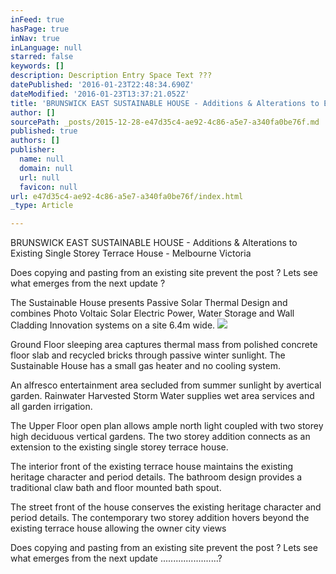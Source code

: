 ```yaml
---
inFeed: true
hasPage: true
inNav: true
inLanguage: null
starred: false
keywords: []
description: Description Entry Space Text ???
datePublished: '2016-01-23T22:48:34.690Z'
dateModified: '2016-01-23T13:37:21.052Z'
title: 'BRUNSWICK EAST SUSTAINABLE HOUSE - Additions & Alterations to Existing Single Storey Terrace House '
author: []
sourcePath: _posts/2015-12-28-e47d35c4-ae92-4c86-a5e7-a340fa0be76f.md
published: true
authors: []
publisher:
  name: null
  domain: null
  url: null
  favicon: null
url: e47d35c4-ae92-4c86-a5e7-a340fa0be76f/index.html
_type: Article

---
```

BRUNSWICK EAST SUSTAINABLE HOUSE - Additions & Alterations to Existing Single Storey Terrace House - Melbourne Victoria 

Does copying and pasting from an existing site prevent the post ? Lets see what emerges from the next update ?

The Sustainable House presents Passive Solar Thermal Design and combines Photo Voltaic Solar Electric Power, Water Storage and Wall Cladding Innovation systems on a site 6.4m wide.
![](https://the-grid-user-content.s3-us-west-2.amazonaws.com/ec69fc3d-44ec-4747-8084-643c9fcfce21.jpg)

Ground Floor sleeping area captures thermal mass from polished concrete floor slab and recycled bricks through passive winter sunlight. The Sustainable House has a small gas heater and no cooling system.

An alfresco entertainment area secluded from summer sunlight by avertical garden. Rainwater Harvested Storm Water supplies wet area services and all garden irrigation. 

The Upper Floor open plan allows ample north light coupled with two storey high deciduous vertical gardens. The two storey addition connects as an extension to the existing single storey terrace house. 

The interior front of the existing terrace house maintains the existing heritage character and period details. The bathroom design provides a traditional claw bath and floor mounted bath spout.

The street front of the house conserves the existing heritage character and period details. The contemporary two storey addition hovers beyond the existing terrace house allowing the owner city views

Does copying and pasting from an existing site prevent the post ? Lets see what emerges from the next update .......................?